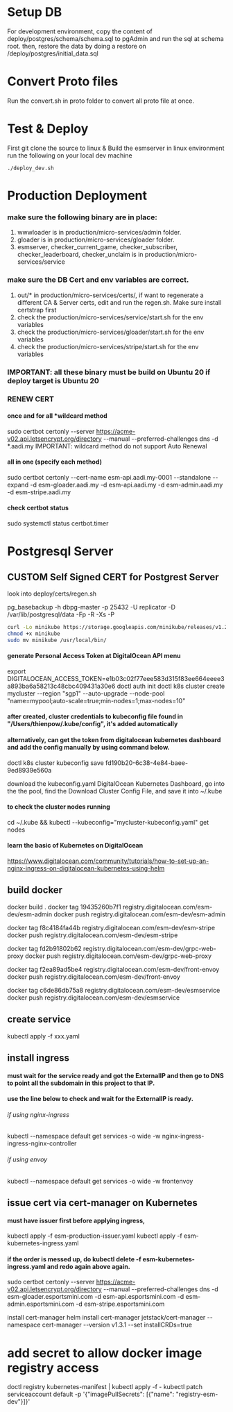 # Setup DB
For development environment, copy the content of deploy/postgres/schema/schema.sql to pgAdmin and run the sql at schema root.
then, restore the data by doing a restore on /deploy/postgres/initial_data.sql

# Convert Proto files
Run the convert.sh in proto folder to convert all proto file at once.

# Test & Deploy
First git clone the source to linux & Build the esmserver in linux environment
run the following on your local dev machine
```
./deploy_dev.sh

```

# Production Deployment

### make sure the following binary are in place: 
1. wwwloader is in production/micro-services/admin folder.
2. gloader is in production/micro-services/gloader folder.
3. esmserver, checker_current_game, checker_subscriber, checker_leaderboard, checker_unclaim is in production/micro-services/service

### make sure the DB Cert and env variables are correct.
1. out/* in production/micro-services/certs/, if want to regenerate a different CA & Server certs, edit and run the regen.sh. Make sure install certstrap first
2. check the production/micro-services/service/start.sh for the env variables
3. check the production/micro-services/gloader/start.sh for the env variables
4. check the production/micro-services/stripe/start.sh for the env variables

### IMPORTANT: all these binary must be build on Ubuntu 20 if deploy target is Ubuntu 20


### RENEW CERT
#### once and for all *wildcard method
sudo certbot certonly --server https://acme-v02.api.letsencrypt.org/directory --manual --preferred-challenges dns -d *.aadi.my
IMPORTANT: wildcard method do not support Auto Renewal
#### all in one (specify each method)
sudo certbot certonly --cert-name esm-api.aadi.my-0001 --standalone --expand -d esm-gloader.aadi.my -d esm-api.aadi.my -d esm-admin.aadi.my -d esm-stripe.aadi.my

#### check certbot status
sudo systemctl status certbot.timer


# Postgresql Server

## CUSTOM Self Signed CERT for Postgrest Server
look into deploy/certs/regen.sh


pg_basebackup -h dbpg-master -p 25432 -U replicator -D /var/lib/postgresql/data -Fp -R -Xs -P

```sh
curl -Lo minikube https://storage.googleapis.com/minikube/releases/v1.21.0-beta.0/minikube-darwin-amd64
chmod +x minikube
sudo mv minikube /usr/local/bin/
```

#### generate Personal Access Token at DigitalOcean API menu
export DIGITALOCEAN_ACCESS_TOKEN=e1b03c02f77eee583d315f83ee664eeee3a893ba6a58213c48cbc409431a30e6
doctl auth init
doctl k8s cluster create mycluster --region "sgp1" --auto-upgrade --node-pool "name=mypool;auto-scale=true;min-nodes=1;max-nodes=10"
#### after created, cluster credentials to kubeconfig file found in "/Users/thienpow/.kube/config", it's added automatically

#### alternatively, can get the token from digitalocean kubernetes dashboard and add the config manually by using command below.
doctl k8s cluster kubeconfig save fd190b20-6c38-4e84-baee-9ed8939e560a

download the kubeconfig.yaml DigitalOcean Kubernetes Dashboard, go into the the pool, find the Download Cluster Config File, and save it into ~/.kube
#### to check the cluster nodes running
cd ~/.kube && kubectl --kubeconfig="mycluster-kubeconfig.yaml" get nodes

#### learn the basic of Kubernetes on DigitalOcean
https://www.digitalocean.com/community/tutorials/how-to-set-up-an-nginx-ingress-on-digitalocean-kubernetes-using-helm


## build docker
docker build .
docker tag 19435260b7f1 registry.digitalocean.com/esm-dev/esm-admin
docker push registry.digitalocean.com/esm-dev/esm-admin

docker tag f8c4184fa44b registry.digitalocean.com/esm-dev/esm-stripe
docker push registry.digitalocean.com/esm-dev/esm-stripe


docker tag fd2b91802b62 registry.digitalocean.com/esm-dev/grpc-web-proxy
docker push registry.digitalocean.com/esm-dev/grpc-web-proxy

docker tag f2ea89ad5be4 registry.digitalocean.com/esm-dev/front-envoy
docker push registry.digitalocean.com/esm-dev/front-envoy


docker tag c6de86db75a8 registry.digitalocean.com/esm-dev/esmservice
docker push registry.digitalocean.com/esm-dev/esmservice

## create service
kubectl apply -f xxx.yaml


## install ingress

#### must wait for the service ready and got the ExternalIP and then go to DNS to point all the subdomain in this project to that IP.
#### use the line below to check and wait for the ExternalIP is ready.

###### if using nginx-ingress
kubectl --namespace default get services -o wide -w nginx-ingress-ingress-nginx-controller
###### if using envoy
kubectl --namespace default get services -o wide -w frontenvoy

## issue cert via cert-manager on Kubernetes
#### must have issuer first before applying ingress, 
kubectl apply -f esm-production-issuer.yaml 
kubectl apply -f esm-kubernetes-ingress.yaml 
#### if the order is messed up, do kubectl delete -f esm-kubernetes-ingress.yaml and redo again above again.


sudo certbot certonly --server https://acme-v02.api.letsencrypt.org/directory --manual --preferred-challenges dns -d esm-gloader.esportsmini.com -d esm-api.esportsmini.com -d esm-admin.esportsmini.com -d esm-stripe.esportsmini.com

install cert-manager
helm install cert-manager jetstack/cert-manager --namespace cert-manager --version v1.3.1 --set installCRDs=true


# add secret to allow docker image registry access
doctl registry kubernetes-manifest | kubectl apply -f -
kubectl patch serviceaccount default -p '{"imagePullSecrets": [{"name": "registry-esm-dev"}]}'

